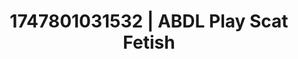 ---
categories:
- Thigh worship
- Erotic vulnerability
- Femme domination
- Nighttime romance
- Lace and desire
image: /assets/images/1747801031532.jpg
layout: post
seo:
  description: Featured content with high-quality ABDL Play, Scat Fetish. HD images
    available.
  keywords: ABDL Play, Scat Fetish
  og_image: /assets/images/1747801031532.jpg
  schema_type: VisualArtwork
tags:
- ABDL Play
- Scat Fetish
- '#1747801031532'
title: 1747801031532 | ABDL Play Scat Fetish
---